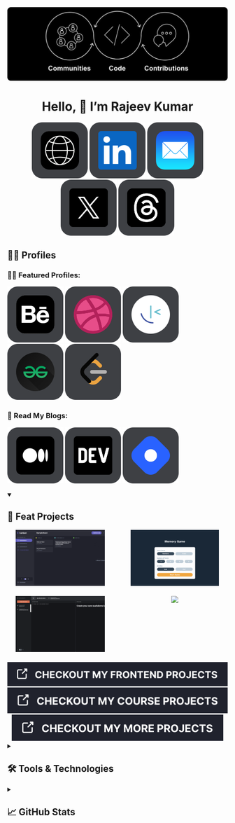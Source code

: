 <img src="images/Hero.png"/>
<h1 align="center">Hello, 👋 I’m Rajeev Kumar</h1>
<div class="social-group" align="center">
<a href="https://iamrajeev.me/" target="_blank"><img src="logos/Website.svg"></a>
<a href="https://www.linkedin.com/in/berajeevkumar/" target="_blank"><img src="logos/LinkedIn.svg"></a>
<a href="mailto:rajeevjewar2@gmail.com" target="_blank"><img src="logos/Mail.svg"></a>
<a href="https://twitter.com/be_rajeevkumar" target="_blank"><img src="logos/Twitter.svg"></a>
<a href="https://www.threads.net/@be_rajeevkumar" target="_blank"><img src="logos/Threads.svg"></a>
</div>

## 🙋🏻 Profiles

### 👨‍💻 Featured Profiles:

[![Behance](logos/Behance.svg)](https://www.behance.net/be_rajeevkumar)
[![Dribbble](logos/Dribbble.svg)](https://dribbble.com/be_rajeevkumar)
[![Frontend Mentor](logos/Frontend-Mentor.svg)](https://www.frontendmentor.io/profile/Rajeevjewar)
[![Geeks For Geeks](logos/GFG.svg)](https://auth.geeksforgeeks.org/user/rajeevjewar2)
[![Leetcode](logos/Leetcode.svg)](https://leetcode.com/be_rajeevkumar/)

### 📝 Read My Blogs:

[![Medium](logos/Medium.svg)](https://medium.com/@be_rajeevkumar)
[![Dev](logos/Dev.svg)](https://dev.to/be_rajeevkumar)
[![Hashnode](logos/Hashnode.svg)](https://hashnode.com/@beRajeevKumar)

<details open> 
  <summary><h2>🚀 Feat Projects</h2></summary>
<div align="center" style="display: grid; grid-template-columns: 1fr 1fr; gap: 20px; margin-bottom: 20px;">
<a href="https://github.com/Rajeevjewar/Kanban-Task-Management.git" target="_blank"><img src="images/kanban.gif" style="widht: 128px; height:128px"/></a>
<a href="https://github.com/Rajeevjewar/Memory-Game.git" target="_blank"><img src="images/memory-big.gif" style="widht: 128px; height:128px"/></a>
<a href="https://github.com/Rajeevjewar/Markdown-Editor.git" target="_blank"><img src="images/markdown-big.gif" style="widht: 128px; height:128px"/></a>
<a href="https://github.com/Rajeevjewar/Bankist.git" target="_blank"><img src="images/bankist.gif" style="widht: 128px; height:128px"/></a>
</div>

<div align="center" style="margin-top: 10px;">
<a href="https://github.com/Rajeevjewar/Frontend-Mentor-Projects.git" target="_blank"><img src="images/frontend.svg"></a>
<a href="https://github.com/Rajeevjewar/Course-Projects.git" target="_blank"><img src="images/course.svg"></a>
<a href="https://github.com/Rajeevjewar/MyProjects.git" target="_blank"><img src="images/own.svg"></a>
</div>

</details>
<details close> 
  <summary><h2>🛠️ Tools & Technologies</h2></summary><!-- # My Favorite Tools -->

### 👨‍💻 Programming & Markup Languages:

![JavaScript](https://img.shields.io/badge/javascript-%23323330.svg?style=for-the-badge&logo=javascript&logoColor=%23F7DF1E)
![Python](https://img.shields.io/badge/python-3670A0?style=for-the-badge&logo=python&logoColor=ffdd54)
![Java](https://img.shields.io/badge/java-%23ED8B00.svg?style=for-the-badge&logo=java&logoColor=white)
![TypeScript](https://img.shields.io/badge/typescript-%23007ACC.svg?style=for-the-badge&logo=typescript&logoColor=white)
![Go](https://img.shields.io/badge/go-%2300ADD8.svg?style=for-the-badge&logo=go&logoColor=white)
![C](https://img.shields.io/badge/c-%2300599C.svg?style=for-the-badge&logo=c&logoColor=white) ![C++](https://img.shields.io/badge/c++-%2300599C.svg?style=for-the-badge&logo=c%2B%2B&logoColor=white)
![HTML5](https://img.shields.io/badge/html5-%23E34F26.svg?style=for-the-badge&logo=html5&logoColor=white)
![CSS3](https://img.shields.io/badge/css3-%231572B6.svg?style=for-the-badge&logo=css3&logoColor=white) ![Markdown](https://img.shields.io/badge/markdown-%23000000.svg?style=for-the-badge&logo=markdown&logoColor=white) ![Shell Script](https://img.shields.io/badge/shell_script-%23121011.svg?style=for-the-badge&logo=gnu-bash&logoColor=white)

### 🎒 Frameworks, Platforms and Libraries:

![React](https://img.shields.io/badge/react-%2320232a.svg?style=for-the-badge&logo=react&logoColor=%2361DAFB)
![Redux](https://img.shields.io/badge/redux-%23593d88.svg?style=for-the-badge&logo=redux&logoColor=white)
![Next JS](https://img.shields.io/badge/Next-black?style=for-the-badge&logo=next.js&logoColor=white)
![NodeJS](https://img.shields.io/badge/node.js-6DA55F?style=for-the-badge&logo=node.js&logoColor=white)
![Express.js](https://img.shields.io/badge/express.js-%23404d59.svg?style=for-the-badge&logo=express&logoColor=%2361DAFB)
![Django](https://img.shields.io/badge/django-%23092E20.svg?style=for-the-badge&logo=django&logoColor=white)
![MongoDB](https://img.shields.io/badge/MongoDB-%234ea94b.svg?style=for-the-badge&logo=mongodb&logoColor=white)
![MySQL](https://img.shields.io/badge/mysql-%2300f.svg?style=for-the-badge&logo=mysql&logoColor=white)
![NumPy](https://img.shields.io/badge/numpy-%23013243.svg?style=for-the-badge&logo=numpy&logoColor=white)
![Pandas](https://img.shields.io/badge/pandas-%23150458.svg?style=for-the-badge&logo=pandas&logoColor=white)
![TensorFlow](https://img.shields.io/badge/TensorFlow-%23FF6F00.svg?style=for-the-badge&logo=TensorFlow&logoColor=white)
![ESLint](https://img.shields.io/badge/ESLint-4B3263?style=for-the-badge&logo=eslint&logoColor=white)
![Webpack](https://img.shields.io/badge/webpack-%238DD6F9.svg?style=for-the-badge&logo=webpack&logoColor=black)
![Babel](https://img.shields.io/badge/Babel-F9DC3e?style=for-the-badge&logo=babel&logoColor=black)
![SASS](https://img.shields.io/badge/SASS-hotpink.svg?style=for-the-badge&logo=SASS&logoColor=white)
![TailwindCSS](https://img.shields.io/badge/tailwindcss-%2338B2AC.svg?style=for-the-badge&logo=tailwind-css&logoColor=white)
![Bootstrap](https://img.shields.io/badge/bootstrap-%23563D7C.svg?style=for-the-badge&logo=bootstrap&logoColor=white)
![Green Sock](https://img.shields.io/badge/green%20sock-88CE02?style=for-the-badge&logo=greensock&logoColor=white)

![Azure](https://img.shields.io/badge/azure-%230072C6.svg?style=for-the-badge&logo=azure-devops&logoColor=white)
![NPM](https://img.shields.io/badge/NPM-%23000000.svg?style=for-the-badge&logo=npm&logoColor=white)
![LINUX](https://img.shields.io/badge/Linux-FCC624?style=for-the-badge&logo=linux&logoColor=black)
![Docker](https://img.shields.io/badge/docker-%230db7ed.svg?style=for-the-badge&logo=docker&logoColor=white)
![Kubernetes](https://img.shields.io/badge/kubernetes-%23326ce5.svg?style=for-the-badge&logo=kubernetes&logoColor=white)
![Firebase](https://img.shields.io/badge/firebase-%23039BE5.svg?style=for-the-badge&logo=firebase)
![Postman](https://img.shields.io/badge/Postman-FF6C37?style=for-the-badge&logo=postman&logoColor=white)
![Netlify](https://img.shields.io/badge/netlify-%23000000.svg?style=for-the-badge&logo=netlify&logoColor=#00C7B7)
![Vercel](https://img.shields.io/badge/vercel-%23000000.svg?style=for-the-badge&logo=vercel&logoColor=white)
![Yarn](https://img.shields.io/badge/yarn-%232C8EBB.svg?style=for-the-badge&logo=yarn&logoColor=white)

### 🍥 Design Platforms:

![MUI](https://img.shields.io/badge/MUI-%230081CB.svg?style=for-the-badge&logo=material-ui&logoColor=white)
![Figma](https://img.shields.io/badge/figma-%23F24E1E.svg?style=for-the-badge&logo=figma&logoColor=white)
![Adobe XD](https://img.shields.io/badge/Adobe%20XD-470137?style=for-the-badge&logo=Adobe%20XD&logoColor=#FF61F6)
![Canva](https://img.shields.io/badge/Canva-%2300C4CC.svg?style=for-the-badge&logo=Canva&logoColor=white)
![Notion](https://img.shields.io/badge/Notion-%23000000.svg?style=for-the-badge&logo=notion&logoColor=white)
![Dribbble](https://img.shields.io/badge/Dribbble-EA4C89?style=for-the-badge&logo=dribbble&logoColor=white)
![Adobe Photoshop](https://img.shields.io/badge/adobephotoshop-%2331A8FF.svg?style=for-the-badge&logo=adobephotoshop&logoColor=white)
![Gimp Gnu Image Manipulation Program](https://img.shields.io/badge/Gimp-657D8B?style=for-the-badge&logo=gimp&logoColor=FFFFFF)
![Inkscape](https://img.shields.io/badge/Inkscape-e0e0e0?style=for-the-badge&logo=inkscape&logoColor=080A13)
![Webflow](https://img.shields.io/badge/Webflow-4353FF?style=for-the-badge&logo=webflow&logoColor=white)
![Portfolio](https://img.shields.io/badge/Portfolio-%23000000.svg?style=for-the-badge&logo=firefox&logoColor=#FF7139)

</details>

<details close> 
  <summary><h2>📈 GitHub Stats</h2></summary>

![](https://github-readme-streak-stats.herokuapp.com/?user=Rajeevjewar&theme=dark&hide_border=false)<br/>
![](https://github-readme-stats.vercel.app/api?username=Rajeevjewar&theme=dark&hide_border=false&include_all_commits=false&count_private=false)
![](https://github-readme-stats.vercel.app/api/top-langs/?username=Rajeevjewar&theme=dark&hide_border=false&include_all_commits=false&count_private=false&layout=compact)

</details>
